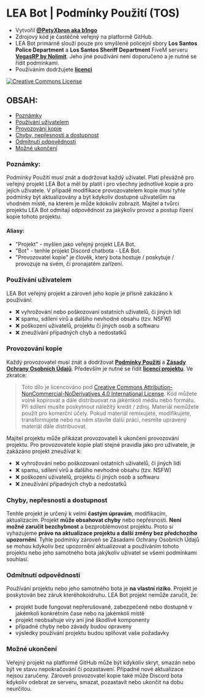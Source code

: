 # LEA Bot | Podmínky Použití (TOS)
- Vytvořil **[@PetyXbron aka b1ngo](https://github.com/PetyXbron/)**
- Zdrojový kód je častěčně veřejný na platformě GitHub.
- LEA Bot primárně slouží pouze pro smyšlené policejní sbory **Los Santos Police Department** a **Los Santos Sheriff Department** FiveM serveru **[VegasRP by Nolimit](https://nlmt.cc/)**. Jeho jiné používání není doporučeno a je nutné se řídit podmínkami.
- Používáním dodržujete **[licenci](/LICENSE.md)**

[![Creative Commons License](https://i.creativecommons.org/l/by-nc-nd/4.0/88x31.png)](http://creativecommons.org/licenses/by-nc-nd/4.0/)

## OBSAH:
- [Poznámky](#poznámky)
- [Používání uživatelem](#používání-uživatelem)
- [Provozování kopie](#provozování-kopie)
- [Chyby, nepřesnosti a dostupnost](#chyby-nepřesnosti-a-dostupnost)
- [Odmítnutí odpovědnosti](#odmítnutí-odpovědnosti)
- [Možné ukončení](#možné-ukončení)

### Poznámky:
Podmínky Použití musí znát a dodržovat každý uživatel. Platí převážně pro veřejný projekt LEA Bot a měl by platit i pro všechny jednotlivé kopie a pro jejich uživatele. V případě modifikace provozovatelem kopie musí tyhle podmínky být aktualizovány a být kdykoliv dostupné uživatelům na vhodném místě, na kterém je může kdokoliv zobrazit.
Majitel a tvůrci projektu LEA Bot odmítají odpovědnost za jakýkoliv provoz a postup řízení kopie tohoto projektu.
#### Aliasy:
- "Projekt" - myšlen jako veřejný projekt LEA Bot.
- "Bot" - tenhle projekt Discord chatbota - LEA Bot.
- "Provozovatel kopie" je člověk, který bota hostuje / poskytuje / provozuje na svém, či pronajatém zařízení.

### Používání uživatelem
LEA Bot veřejný projekt a zároveň jeho kopie je přísně zakázáno k používání:
- ❌ vyhrožování nebo poškozovaní ostatních uživatelů, či jiných lidí
- ❌ spamu, sdílení virů a dalšího nevhodné obsahu (tzv. NSFW)
- ❌ poškození uživatelů, projektu či jiných osob a softwaru
- ❌ zneužívání případných chyb a nedostatků

### Provozování kopie
Každý provozovatel musí znát a dodržovat **[Podmínky Použití](/docs/terms-of-use.md)** a **[Zásady Ochrany Osobních Údajů](/docs/privacy-policy.md)**.
Především je nutné se řídit **[licencí projektu](/LICENSE.md)**. Ve zkratce:

> Toto dílo je licencováno pod [Creative Commons Attribution-NonCommercial-NoDerivatives 4.0 International License](http://creativecommons.org/licenses/by-nc-nd/4.0/).
Kód můžete volně kopírovat a dále distribuovat na jakémkoli médiu nebo formátu. Při sdílení musíte poskytnout náležitý kredit / zdroj. Materiál nemůžete použít pro komerční účely. Pokud materiál remixujete, modifikujete, transformujete nebo na něm stavíte další práci, nesmíte upravený materiál dále distribuovat.

Majitel projektu může přikázat provozovateli k ukončení provozování projektu. Pro provozovatele kopie platí stejné pravidla jako pro uživatele, je zakázáno projekt zneužívat k:
- ❌ vyhrožování nebo poškozovaní ostatních uživatelů, či jiných lidí
- ❌ spamu, sdílení virů a dalšího nevhodné obsahu (tzv. NSFW)
- ❌ poškození uživatelů, projektu či jiných osob a softwaru
- ❌ zneužívání případných chyb a nedostatků

### Chyby, nepřesnosti a dostupnost
Tenhle projekt je určený k velmi **častým úpravám**, modifikacím, aktualizacím. Projekt **může obsahovat chyby** nebo nepřesnosti. **Není možné zaručit bezchybnost** a bezproblémovost projektu. Proto si vyhazujeme **právo na aktualizace projektu a další změny bez předchozího upozornění**. Tyhle podmínky zároveň se Zásadami Ochrany Osobních Údajů se mohou kdykoliv bez upozornění aktualizovat a používáním tohoto projektu nebo jeho samotného bota jakýkoliv uživatel se všemi podmínkami souhlasí.

### Odmítnutí odpovědnosti
Používání projektu nebo jeho samotného bota je **na vlastní riziko**. Projekt je poskytován bez záruk kteréhokoidruhu. LEA Bot projekt nemůže zaručit, že:
- projekt bude fungovat nepřerušovaně, zabezpečeně nebo dostupně v jakémkoli konkrétním čase nebo na jakémkoli místě
- projekt neobsahuje viry ani jiné škodlivé komponenty
- případné chyby nebo závady budou opraveny
- výsledky používání projektu budou splňovat vaše požadavky

### Možné ukončení
Veřejný projekt na platformě GitHub může být kdykoliv skryt, smazán nebo být ve stavu nepokračování či pozastavení. Případné nové aktualizace nejsou zaručeny.
Zároveň provozovatel kopie také může Discord bota kdykoliv odebrat ze serveru, smazat, pozastavit nebo ukončit na dobu neurčitou.
